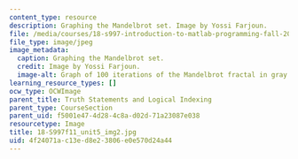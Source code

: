 ```yaml
---
content_type: resource
description: Graphing the Mandelbrot set. Image by Yossi Farjoun.
file: /media/courses/18-s997-introduction-to-matlab-programming-fall-2011/4f24071ac13ed8e23806e0e570d24a44_18-S997f11_unit5_img2.jpg
file_type: image/jpeg
image_metadata:
  caption: Graphing the Mandelbrot set.
  credit: Image by Yossi Farjoun.
  image-alt: Graph of 100 iterations of the Mandelbrot fractal in gray.
learning_resource_types: []
ocw_type: OCWImage
parent_title: Truth Statements and Logical Indexing
parent_type: CourseSection
parent_uid: f5001e47-4d28-4c8a-d02d-71a23087e038
resourcetype: Image
title: 18-S997f11_unit5_img2.jpg
uid: 4f24071a-c13e-d8e2-3806-e0e570d24a44
---
```

